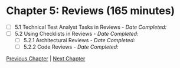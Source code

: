 # Chapter 5: Reviews (165 minutes)

- [ ] 5.1 Technical Test Analyst Tasks in Reviews - _Date Completed:_
- [ ] 5.2 Using Checklists in Reviews - _Date Completed:_
    - [ ] 5.2.1 Architectural Reviews - _Date Completed:_
    - [ ] 5.2.2 Code Reviews - _Date Completed:_

[Previous Chapter](4-quality-characteristics-for-technical-testing.md) | [Next Chapter](6-test-tools-and-automation.md)
